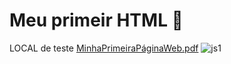 # Meu primeir HTML 🎩
LOCAL de teste
[MinhaPrimeiraPáginaWeb.pdf](https://github.com/Lili200Cardoso/Digital-Innovation-One/files/8992902/MinhaPrimeiraPaginaWeb.pdf)
![js1](https://user-images.githubusercontent.com/96260047/175967895-79c72539-df4c-4141-b224-53a9209d2b94.PNG)
